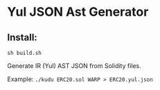 # Yul JSON Ast Generator

## Install:
```sh build.sh```

Generate IR (Yul) AST JSON from Solidity files.

Example: `./kudu ERC20.sol WARP > ERC20.yul.json`
